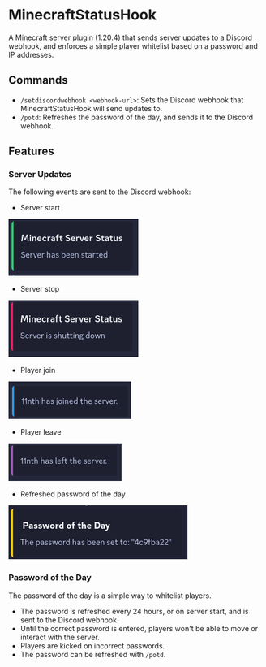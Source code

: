 # MinecraftStatusHook

A Minecraft server plugin (1.20.4) that sends server updates to a Discord webhook, and enforces a simple player whitelist based on a password and IP addresses.

## Commands

- `/setdiscordwebhook <webhook-url>`: Sets the Discord webhook that MinecraftStatusHook will send updates to.
- `/potd`: Refreshes the password of the day, and sends it to the Discord webhook.

## Features

### Server Updates

The following events are sent to the Discord webhook:

- Server start

![docs/images/server_start.png](docs/images/server_start.png)

- Server stop

![docs/images/server_stop.png](docs/images/server_stop.png)

- Player join

![docs/images/player_join.png](docs/images/player_join.png)

- Player leave

![docs/images/player_leave.png](docs/images/player_leave.png)

- Refreshed password of the day

![docs/images/refresh_potd.png](docs/images/refresh_potd.png)

### Password of the Day

The password of the day is a simple way to whitelist players.

- The password is refreshed every 24 hours, or on server start, and is sent to the Discord webhook.
- Until the correct password is entered, players won't be able to move or interact with the server.
- Players are kicked on incorrect passwords.
- The password can be refreshed with `/potd`.
